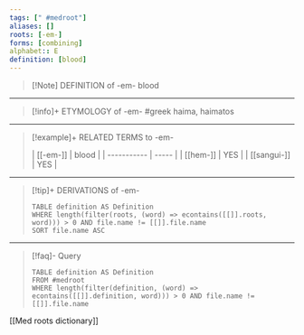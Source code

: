```yaml
---
tags: [" #medroot"]
aliases: []
roots: [-em-]
forms: [combining]
alphabet:: E
definition: [blood]
---
```

>[!Note] DEFINITION of -em-
>blood
_____
>[!info]+ ETYMOLOGY of -em-
>#greek haima, haimatos
_____
>[!example]+ RELATED TERMS to -em-
>
>| [[-em-]]    | blood |
| ----------- | ----- |
| [[hem-]]    | YES   |
| [[sangui-]] | YES      |
_____
>[!tip]+ DERIVATIONS of -em-
>```dataview
>TABLE definition AS Definition 
>WHERE length(filter(roots, (word) => econtains([[]].roots, word))) > 0 AND file.name != [[]].file.name
>SORT file.name ASC
>```
_____
>[!faq]- Query
>
>```dataview
>TABLE definition AS Definition
>FROM #medroot
>WHERE length(filter(definition, (word) => econtains([[]].definition, word))) > 0 AND file.name != [[]].file.name
>```

[[Med roots dictionary]]